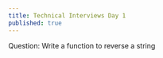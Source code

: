 ```yaml
---
title: Technical Interviews Day 1 
published: true
---
```

Question: 
Write a function to reverse a string

 

